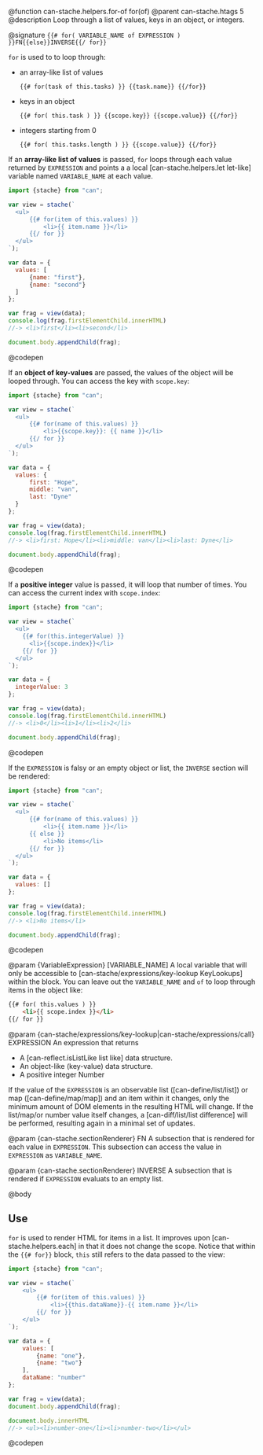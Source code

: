 @function can-stache.helpers.for-of for(of)
@parent can-stache.htags 5
@description Loop through a list of values, keys in an object, or integers.

@signature `{{# for( VARIABLE_NAME of EXPRESSION ) }}FN{{else}}INVERSE{{/ for}}`

  `for` is used to to loop through:
  - an array-like list of values
    ```
    {{# for(task of this.tasks) }} {{task.name}} {{/for}}
    ```
  - keys in an object
    ```
    {{# for( this.task ) }} {{scope.key}} {{scope.value}} {{/for}}
    ```
  - integers starting from 0
    ```
    {{# for( this.tasks.length ) }} {{scope.value}} {{/for}}
    ```

  If an __array-like list of values__ is passed, `for` loops through
  each value returned by `EXPRESSION` and points a
  a local [can-stache.helpers.let let-like] variable named   `VARIABLE_NAME` at each value.

  ```js
  import {stache} from "can";

  var view = stache(`
  	<ul>
  		{{# for(item of this.values) }}
  			<li>{{ item.name }}</li>
  		{{/ for }}
  	</ul>
  `);

  var data = {
  	values: [
  		{name: "first"},
  		{name: "second"}
  	]
  };

  var frag = view(data);
  console.log(frag.firstElementChild.innerHTML)
  //-> <li>first</li><li>second</li>

  document.body.appendChild(frag);
  ```
  @codepen

  If an __object of key-values__ are passed, the values of the object will be looped through.
  You can access the key with `scope.key`:

  ```js
  import {stache} from "can";

  var view = stache(`
  	<ul>
  		{{# for(name of this.values) }}
  			<li>{{scope.key}}: {{ name }}</li>
  		{{/ for }}
  	</ul>
  `);

  var data = {
  	values: {
		first: "Hope",
		middle: "van",
		last: "Dyne"
	}
  };

  var frag = view(data);
  console.log(frag.firstElementChild.innerHTML)
  //-> <li>first: Hope</li><li>middle: van</li><li>last: Dyne</li>

  document.body.appendChild(frag);
  ```
  @codepen

  If a __positive integer__ value is passed, it will loop that number of times.
  You can access the current index with `scope.index`:

  ```js
  import {stache} from "can";

  var view = stache(`
    <ul>
      {{# for(this.integerValue) }}
        <li>{{scope.index}}</li>
      {{/ for }}
    </ul>
  `);

  var data = {
    integerValue: 3
  };

  var frag = view(data);
  console.log(frag.firstElementChild.innerHTML)
  //-> <li>0</li><li>1</li><li>2</li>

  document.body.appendChild(frag);
  ```
  @codepen

  If the `EXPRESSION` is falsy or an empty object or list, the `INVERSE` section will be rendered:

  ```js
  import {stache} from "can";

  var view = stache(`
  	<ul>
  		{{# for(name of this.values) }}
  			<li>{{ item.name }}</li>
		{{ else }}
			<li>No items</li>
  		{{/ for }}
  	</ul>
  `);

  var data = {
  	values: []
  };

  var frag = view(data);
  console.log(frag.firstElementChild.innerHTML)
  //-> <li>No items</li>

  document.body.appendChild(frag);
  ```
  @codepen

  @param {VariableExpression} [VARIABLE_NAME] A local variable
  that will only be accessible to [can-stache/expressions/key-lookup KeyLookups] within the
  block.  You can leave out the `VARIABLE_NAME` and `of` to loop through items in the object like:

  ```html
  {{# for( this.values ) }}
	  <li>{{ scope.index }}</li>
  {{/ for }}
  ```

  @param {can-stache/expressions/key-lookup|can-stache/expressions/call} EXPRESSION An expression that returns


  - A [can-reflect.isListLike list like] data structure.
  - An object-like (key-value) data structure.
  - A positive integer Number


  If the value of the `EXPRESSION` is an observable list ([can-define/list/list]) or map ([can-define/map/map]) and an item within it changes, only the minimum amount of DOM elements in the resulting HTML will change. If the list/map/or number value itself changes, a [can-diff/list/list difference] will be performed, resulting again in a minimal set of updates.


  @param {can-stache.sectionRenderer} FN A subsection that is
  rendered for each value in `EXPRESSION`. This subsection can
  access the value in `EXPRESSION` as `VARIABLE_NAME`.

  @param {can-stache.sectionRenderer} INVERSE A subsection that
  is rendered if `EXPRESSION` evaluats to an empty list.


@body

## Use

`for` is used to render HTML for items in a list. It improves
upon [can-stache.helpers.each] in that it does not
change the scope. Notice that within the `{{# for}}` block,
`this` still refers to the data passed to the view:

```js
import {stache} from "can";

var view = stache(`
	<ul>
		{{# for(item of this.values) }}
			<li>{{this.dataName}}-{{ item.name }}</li>
		{{/ for }}
	</ul>
`);

var data = {
	values: [
		{name: "one"},
		{name: "two"}
	],
	dataName: "number"
};

var frag = view(data);
document.body.appendChild(frag);

document.body.innerHTML
//-> <ul><li>number-one</li><li>number-two</li></ul>
```
@codepen
